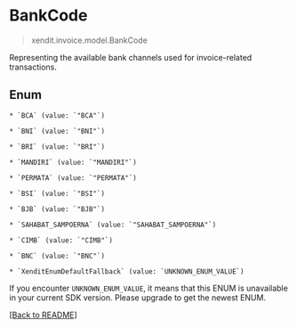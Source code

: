 # BankCode
> xendit.invoice.model.BankCode

Representing the available bank channels used for invoice-related transactions.


## Enum


    * `BCA` (value: `"BCA"`)

    * `BNI` (value: `"BNI"`)

    * `BRI` (value: `"BRI"`)

    * `MANDIRI` (value: `"MANDIRI"`)

    * `PERMATA` (value: `"PERMATA"`)

    * `BSI` (value: `"BSI"`)

    * `BJB` (value: `"BJB"`)

    * `SAHABAT_SAMPOERNA` (value: `"SAHABAT_SAMPOERNA"`)

    * `CIMB` (value: `"CIMB"`)

    * `BNC` (value: `"BNC"`)

    * `XenditEnumDefaultFallback` (value: `UNKNOWN_ENUM_VALUE`)

If you encounter `UNKNOWN_ENUM_VALUE`, it means that this ENUM is unavailable in your current SDK version. Please upgrade to get the newest ENUM.

[[Back to README]](../../README.md)


